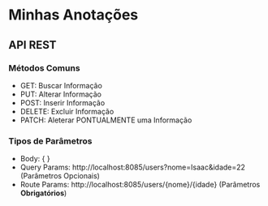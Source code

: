 # Minhas Anotações

## API REST

 ### Métodos Comuns
  - GET: Buscar Informação
  - PUT: Alterar Informação
  - POST: Inserir Informação
  - DELETE: Excluir Informação
  - PATCH: Aleterar PONTUALMENTE uma Informação

 ### Tipos de Parâmetros
  - Body: { }
  - Query Params: http://localhost:8085/users?nome=Isaac&idade=22 (Parâmetros Opcionais)
  - Route Params: http://localhost:8085/users/{nome}/{idade} (Parâmetros **Obrigatórios**)